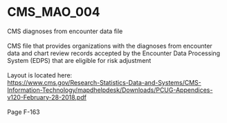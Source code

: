 # CMS_MAO_004
CMS diagnoses from encounter data file<br/>
<br/>
CMS file that provides organizations with the diagnoses from encounter data and chart review records accepted by the Encounter Data Processing System (EDPS) that are eligible for risk adjustment<br/>
<br/>
Layout is located here:<br/>
https://www.cms.gov/Research-Statistics-Data-and-Systems/CMS-Information-Technology/mapdhelpdesk/Downloads/PCUG-Appendices-v120-February-28-2018.pdf<br/>
<br/>
Page F-163
